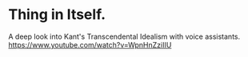 # Thing in Itself.
A deep look into Kant's Transcendental Idealism with voice assistants.
https://www.youtube.com/watch?v=WpnHnZziIIU

